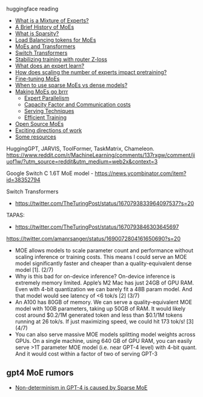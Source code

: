 
huggingface reading
-  [What is a Mixture of Experts?](https://huggingface.co/blog/moe#what-is-a-mixture-of-experts-moe)
-   [A Brief History of MoEs](https://huggingface.co/blog/moe#a-brief-history-of-moes)
-   [What is Sparsity?](https://huggingface.co/blog/moe#what-is-sparsity)
-   [Load Balancing tokens for MoEs](https://huggingface.co/blog/moe#load-balancing-tokens-for-moes)
-   [MoEs and Transformers](https://huggingface.co/blog/moe#moes-and-transformers)
-   [Switch Transformers](https://huggingface.co/blog/moe#switch-transformers)
-   [Stabilizing training with router Z-loss](https://huggingface.co/blog/moe#stabilizing-training-with-router-z-loss)
-   [What does an expert learn?](https://huggingface.co/blog/moe#what-does-an-expert-learn)
-   [How does scaling the number of experts impact pretraining?](https://huggingface.co/blog/moe#how-does-scaling-the-number-of-experts-impact-pretraining)
-   [Fine-tuning MoEs](https://huggingface.co/blog/moe#fine-tuning-moes)
-   [When to use sparse MoEs vs dense models?](https://huggingface.co/blog/moe#when-to-use-sparse-moes-vs-dense-models)
-   [Making MoEs go brrr](https://huggingface.co/blog/moe#making-moes-go-brrr)
    -   [Expert Parallelism](https://huggingface.co/blog/moe#parallelism)
    -   [Capacity Factor and Communication costs](https://huggingface.co/blog/moe#capacity-factor-and-communication-costs)
    -   [Serving Techniques](https://huggingface.co/blog/moe#serving-techniques)
    -   [Efficient Training](https://huggingface.co/blog/moe#more-on-efficient-training)
-   [Open Source MoEs](https://huggingface.co/blog/moe#open-source-moes)
-   [Exciting directions of work](https://huggingface.co/blog/moe#exciting-directions-of-work)
-   [Some resources](https://huggingface.co/blog/moe#some-resources)

HuggingGPT, JARVIS, ToolFormer, TaskMatrix, Chameleon.
https://www.reddit.com/r/MachineLearning/comments/137rxgw/comment/jiuof1w/?utm_source=reddit&utm_medium=web2x&context=3


Google Switch C 1.6T MoE model
	- https://news.ycombinator.com/item?id=38352794

Switch Transformers
- https://twitter.com/TheTuringPost/status/1670793833964097537?s=20

TAPAS: 
- https://twitter.com/TheTuringPost/status/1670793846303645697


https://twitter.com/amanrsanger/status/1690072804161650690?s=20
- MOE allows models to scale parameter count and performance without scaling inference or training costs. This means I could serve an MOE model significantly faster and cheaper than a quality-equivalent dense model [1]. (2/7)
- Why is this bad for on-device inference? On-device inference is extremely memory limited. Apple’s M2 Mac has just 24GB of GPU RAM. Even with 4-bit quantization we can barely fit a 48B param model. And that model would see latency of <6 tok/s [2] (3/7)
- An A100 has 80GB of memory. We can serve a quality-equivalent MOE model with 100B parameters, taking up 50GB of RAM. It would likely cost around $0.2/1M generated token and less than $0.1/1M tokens running at 26 tok/s. If just maximizing speed, we could hit 173 tok/s! [3] (4/7)
- You can also serve massive MOE models splitting model weights across GPUs. On a single machine, using 640 GB of GPU RAM, you can easily serve >1T parameter MOE model (i.e. near GPT-4 level) with 4-bit quant. And it would cost within a factor of two of serving GPT-3

## gpt4 MoE rumors

- [Non-determinism in GPT-4 is caused by Sparse MoE](https://152334h.github.io/blog/non-determinism-in-gpt-4/)